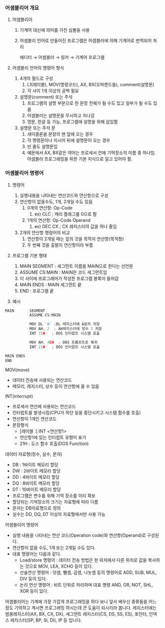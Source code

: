 ### 어셈블리어 개요

1. 어셈블리어
    1. 기계어 대신에 의미를 가진 심볼을 사용
    2. 어셈블리 언어로 만들어진 프로그램은 어셈블러에 의해 기계어로 번역되어 처리
        
        에디터 → 어셈블러 → 링커 → 기계어 프로그램
        

1. 어셈블리 언어의 명령어 형식
    1. 4개의 필드로 구성
        1. L1(레이블), MOV(명령코드), AX, BX(오퍼랜드들), comment(설명문)
        2. 각 사이 1개 이상의 공백 필요
    2. 설명문(comment) 또는 주석
        1. 프로그램의 설명 부분으로 한 문장 전체가 될 수도 있고 일부가 될 수도 있음
        2. 어셈블러는 설명문을 무시하고 지나감
        3. 영문, 한글 등 가능, 프로그램에 설명을 위해 삽입함
    3. 설명문 또는 주석 문
        1. 세미콜론을 문장의 맨 앞에 오는 경우
        2. 각 명령문이나 지시어 뒤에 설명문이 오는 경우
        3. 빈 줄도 설명문임
        4. 예문에서 AX, BX같은 약어는 프로세서 안에 기억장소의 이름 중 하나임. 어셈블러 프로그래밍을 위한 기본 지식으로 알고 있어야 함.
        

### 어셈블리어 명령어

1. 명령어 
    1. 실행내용을 나타내는 연산코드와 연산항으로 구성
    2. 연산항이 없을수도, 1개, 2개일 수도 있음
        1. 0개의 연산항: Op-Code
            1. ex) CLC ; 캐리 플래그를 0으로 함
        2. 1개의 연산항: Op-Code Operand
            1. ex) DEC CX ; CX 레지스터의 값을 하나 줄임
    3. 2개의 연산항 명령어의 비교
        1. 연산항이 2개일 때는 앞의 것을 목적지 연산항(목적항)
        2. 두 번째 것을 출발지 연산항이라 부름
        
2. 프로그램 기본 형태
    1. MAIN SEGMENT : 세그먼트 이름을 MAIN으로 한다는 선언문
    2. ASSUME CS:MAIN  : MAIN은 코드 세그먼트임
    3. 이 사이에 프로그래머가 작성한 프로그램 블록이 들어감
    4. MAIN ENDS : MAIN 세그먼트 끝
    5. END : 프로그램 끝

1. 예시

```c
MAIN       SEGMENT
           ASSUME CS:MAIN

           MOV DL 'A' ;DL 레지스터에 A문자 저장
           MOV AH, 2  ; AH레지스터에 정수 2 저장
           INT 21H   ; DOS 인터럽트 시스템 호출

           MOV AH, 4CH  ; DOS 프롬프트로 복귀                 
           INT 21H   ; DOS 인터럽트 시스템 호츌

MAIN ENDS
END

```

MOV(move)

- 데이터 전송에 사용되는 연산코드
- 메모리, 레지스터, 상수 등이 연산항에 올 수 있음

INT(interrupt)

- 프로세서 연산에 사용되는 연산코드
- 인터럽트를 발생시킴(CPU가 하던 일을 중단시키고 시스템 함수를 호출)
- 연산항이 1개인 연산코드
- 문장형식
    - [레이블 :] INT <연산항1>
    - 연산항1에 있는 인터럽트 유형이 표기
    - 21H : 도스 함수 호출(DOS Function)
    

데이터 자료형(정수, 실수, 문자)

- DB : 1바이트 메모리 할당
- DW : 2바이트 메모리 할당
- DD : 4바이트 메모리 할당
- DQ : 8바이트 메모리 할당
- DT : 10바이트 메모리 할당
- 프로그램은 변수를 위해 기억 장소를 미리 확보
- 할당되는 기억장소의 크기는 자료형에 따라 다름
- 문자는 DB자료형으로 정의
- 실수는 DD, DQ, DT 이상의 자료형에서만 사용 가능

어셈블리어 명령어

- 실행 내용을 나타내는 연산 코드(Operation code)와 연산항(Operand)로 구성된다.
- 연산항이 없을 수도, 1개 또는 2개일 수도 있다.
- 대표 명령어는 다음과 같다.
    - Load/store 명령어 : 데이터 전송 방법은 한 위치에서 다른 위치로 값을 복사하는 것으로 MOV, LEA, XCHG 등이 있다.
    - 산술연산 명령어 : 덧셈, 뺄셈, 곱셈, 나눗셈 등의 명령어로 ADD, SUB, MUL, DIV 등이 있다.
    - 논리 연산 명령어 : 비트 단위로 처리하며 대표 명령 AND, OR, NOT, SHL, XOR 등이 있다.
    

어셈블리어는 기계에 가장 가깝게 프로그래밍을 하다 보니 앞서 배우신 종류들을 어느 정도 기억하고 계시면 프로그래밍 하시는데 큰 도움이 되시리라 봅니다. 레지스터에는 범용레지스터(AX, BX, CX, DX), 세그먼트 레지스터(CS, DS, SS, ES), 포인터, 인덱스 레지스터(SP, BP, SI, DI), IP 등 입니다.
